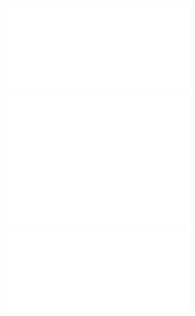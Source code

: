<picture>
  <img src="/metrics.classic.svg" alt="Metrics">
</picture>

<picture>
  <img src="/metrics.plugin.habits.facts.svg" alt="Metrics">
</picture>

<picture>
  <img src="/metrics.plugin.achievements.compact.svg" alt="Facts">
</picture>



<!--
**davidstrasak/davidstrasak** is a ✨ _special_ ✨ repository because its `README.md` (this file) appears on your GitHub profile.

Here are some ideas to get you started:

- 🔭 I’m currently working on ...
- 🌱 I’m currently learning ...
- 👯 I’m looking to collaborate on ...
- 🤔 I’m looking for help with ...
- 💬 Ask me about ...
- 📫 How to reach me: ...
- 😄 Pronouns: ...
- ⚡ Fun fact: ...
-->
